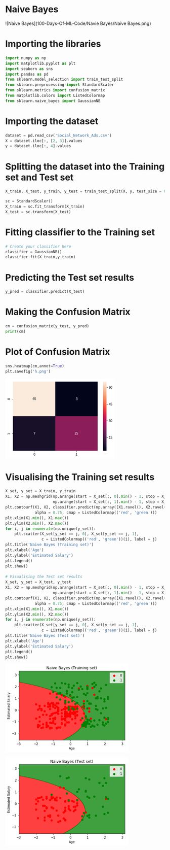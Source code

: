 # Naive Bayes

![Naive Bayes](100-Days-Of-ML-Code/Navie Bayes/Naive Bayes.png)

# Importing the libraries
```python
import numpy as np
import matplotlib.pyplot as plt
import seaborn as sns
import pandas as pd
from sklearn.model_selection import train_test_split
from sklearn.preprocessing import StandardScaler
from sklearn.metrics import confusion_matrix
from matplotlib.colors import ListedColormap
from sklearn.naive_bayes import GaussianNB
```

# Importing the dataset


```python
dataset = pd.read_csv('Social_Network_Ads.csv')
X = dataset.iloc[:, [2, 3]].values
y = dataset.iloc[:, 4].values
```

# Splitting the dataset into the Training set and Test set


```python
X_train, X_test, y_train, y_test = train_test_split(X, y, test_size = 0.25, random_state = 0)
```
```python
sc = StandardScaler()
X_train = sc.fit_transform(X_train)
X_test = sc.transform(X_test)
```
    

# Fitting classifier to the Training set
```python
# Create your classifier here
classifier = GaussianNB()
classifier.fit(X_train,y_train)
```
# Predicting the Test set results


```python
y_pred = classifier.predict(X_test)
```

# Making the Confusion Matrix


```python
cm = confusion_matrix(y_test, y_pred)
print(cm)
```
# Plot of Confusion Matrix
```python
sns.heatmap(cm,annot=True)
plt.savefig('h.png')
```


![png](output_14_0.png)


# Visualising the Training set results


```python
X_set, y_set = X_train, y_train
X1, X2 = np.meshgrid(np.arange(start = X_set[:, 0].min() - 1, stop = X_set[:, 0].max() + 1, step = 0.01),
                     np.arange(start = X_set[:, 1].min() - 1, stop = X_set[:, 1].max() + 1, step = 0.01))
plt.contourf(X1, X2, classifier.predict(np.array([X1.ravel(), X2.ravel()]).T).reshape(X1.shape),
             alpha = 0.75, cmap = ListedColormap(('red', 'green')))
plt.xlim(X1.min(), X1.max())
plt.ylim(X2.min(), X2.max())
for i, j in enumerate(np.unique(y_set)):
    plt.scatter(X_set[y_set == j, 0], X_set[y_set == j, 1],
                c = ListedColormap(('red', 'green'))(i), label = j)
plt.title('Naive Bayes (Training set)')
plt.xlabel('Age')
plt.ylabel('Estimated Salary')
plt.legend()
plt.show()

# Visualising the Test set results
X_set, y_set = X_test, y_test
X1, X2 = np.meshgrid(np.arange(start = X_set[:, 0].min() - 1, stop = X_set[:, 0].max() + 1, step = 0.01),
                     np.arange(start = X_set[:, 1].min() - 1, stop = X_set[:, 1].max() + 1, step = 0.01))
plt.contourf(X1, X2, classifier.predict(np.array([X1.ravel(), X2.ravel()]).T).reshape(X1.shape),
             alpha = 0.75, cmap = ListedColormap(('red', 'green')))
plt.xlim(X1.min(), X1.max())
plt.ylim(X2.min(), X2.max())
for i, j in enumerate(np.unique(y_set)):
    plt.scatter(X_set[y_set == j, 0], X_set[y_set == j, 1],
                c = ListedColormap(('red', 'green'))(i), label = j)
plt.title('Naive Bayes (Test set)')
plt.xlabel('Age')
plt.ylabel('Estimated Salary')
plt.legend()
plt.show()
```


![png](output_16_0.png)



![png](output_16_1.png)

